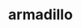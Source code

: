---
title: "armadillo"
layout: cache
categories: [package, develop-2025-03-30]
meta: {"compilers": ["gcc@12.3.0"], "num_specs": 1, "num_specs_by_stack": {"root": 1, "tutorial": 1}, "oss": ["ubuntu22.04"], "platforms": ["linux"], "stacks": ["root", "tutorial"], "targets": ["x86_64_v3"], "versions": ["14.4.0"]}
spec_details: [{"compiler": "gcc@12.3.0", "hash": "uyovetbgilss4lax2zxta2z74mv3e4nw", "os": "ubuntu22.04", "platform": "linux", "size": "-", "stacks": ["root", "tutorial"], "target": "x86_64_v3", "variants": ["build_system=cmake", "build_type=Release", "generator=make", "~ipo", "patches:=59207b1"], "versions": ["14.4.0"]}]
---